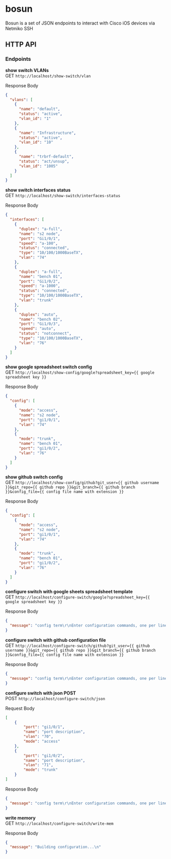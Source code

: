 # bosun

Bosun is a set of JSON endpoints to interact with Cisco iOS devices via Netmiko SSH

## HTTP API

### Endpoints

**show switch VLANs**<br>
GET `http://localhost/show-switch/vlan`<br>

Response Body

```json
{
  "vlans": [
    {
      "name": "default",
      "status": "active",
      "vlan_id": "1"
    },
    {
      "name": "Infrastructure",
      "status": "active",
      "vlan_id": "10"
    },
    {
      "name": "trbrf-default",
      "status": "act/unsup",
      "vlan_id": "1005"
    }
  ]
}
```

**show switch interfaces status**<br>
GET `http://localhost/show-switch/interfaces-status`<br>

Response Body

```json
{
  "interfaces": [
    {
      "duplex": "a-full",
      "name": "s2 node",
      "port": "Gi1/0/1",
      "speed": "a-100",
      "status": "connected",
      "type": "10/100/1000BaseTX",
      "vlan": "74"
    },
    {
      "duplex": "a-full",
      "name": "bench 01",
      "port": "Gi1/0/2",
      "speed": "a-1000",
      "status": "connected",
      "type": "10/100/1000BaseTX",
      "vlan": "trunk"
    },
    {
      "duplex": "auto",
      "name": "bench 02",
      "port": "Gi1/0/3",
      "speed": "auto",
      "status": "notconnect",
      "type": "10/100/1000BaseTX",
      "vlan": "76"
    }
  ]
}
```

**show google spreadsheet switch config**<br>
GET `http://localhost/show-config/google?spreadsheet_key={{ google spreadsheet key }}`<br>

Response Body

```json
{
  "config": [
    {
      "mode": "access",
      "name": "s2 node",
      "port": "gi1/0/1",
      "vlan": "74"
    },
    {
      "mode": "trunk",
      "name": "bench 01",
      "port": "gi1/0/2",
      "vlan": "76"
    }
  ]
}
```

**show github switch config**<br>
GET `http://localhost/show-config/github?git_user={{ github username }}&git_repo={{ github repo }}&git_branch={{ github branch }}&config_file={{ config file name with extension }}`<br>

Response Body

```json
{
  "config": [
    {
      "mode": "access",
      "name": "s2 node",
      "port": "gi1/0/1",
      "vlan": "74"
    },
    {
      "mode": "trunk",
      "name": "bench 01",
      "port": "gi1/0/2",
      "vlan": "76"
    }
  ]
}
```

**configure switch with google sheets spreadsheet template**<br>
GET `http://localhost/configure-switch/google?spreadsheet_key={{ google spreadsheet key }}`<br>

Response Body

```json
{
  "message": "config term\r\nEnter configuration commands, one per line.  End with CNTL/Z.\r\nNY15m-3e(config)#interface gi1/0/1\r\nNY15m-3e(config-if)#description s8 node\r\nNY15m-3e(config-if)#switchport access vlan 74\r\nNY15m-3e(config-if)#switchport trunk encapsulation dot1q\r\nNY15m-3e(config-if)#switchport mode access\r\nNY15m-3e(config-if)#!\r\nNY15m-3e(config-if)#end\r\nNY15m-3e#"
}
```

**configure switch with github configuration file**<br>
GET `http://localhost/configure-switch/github?git_user={{ github username }}&git_repo={{ github repo }}&git_branch={{ github branch }}&config_file={{ config file name with extension }}`<br>

Response Body

```json
{
  "message": "config term\r\nEnter configuration commands, one per line.  End with CNTL/Z.\r\nNY15m-3e(config)#interface gi1/0/1\r\nNY15m-3e(config-if)#description s8 node\r\nNY15m-3e(config-if)#switchport access vlan 74\r\nNY15m-3e(config-if)#switchport trunk encapsulation dot1q\r\nNY15m-3e(config-if)#switchport mode access\r\nNY15m-3e(config-if)#!\r\nNY15m-3e(config-if)#end\r\nNY15m-3e#"
}
```

**configure switch with json POST**<br>
POST `http://localhost/configure-switch/json`<br>

Request Body

```json
[
	{
		"port": "gi1/0/1",
		"name": "port description",
		"vlan": "70",
		"mode": "access"
	},
	{
		"port": "gi1/0/2",
		"name": "port description",
		"vlan": "71",
		"mode": "trunk"
	}
]
```

Response Body

```json
{
  "message": "config term\r\nEnter configuration commands, one per line.  End with CNTL/Z.\r\nNY15m-3e(config)#interface gi1/0/1\r\nNY15m-3e(config-if)#description s8 node\r\nNY15m-3e(config-if)#switchport access vlan 74\r\nNY15m-3e(config-if)#switchport trunk encapsulation dot1q\r\nNY15m-3e(config-if)#switchport mode access\r\nNY15m-3e(config-if)#!\r\nNY15m-3e(config-if)#end\r\nNY15m-3e#"
}
```

**write memory**<br>
GET `http://localhost/configure-switch/write-mem`<br>

Response Body

```json
{
  "message": "Building configuration...\n"
}
```